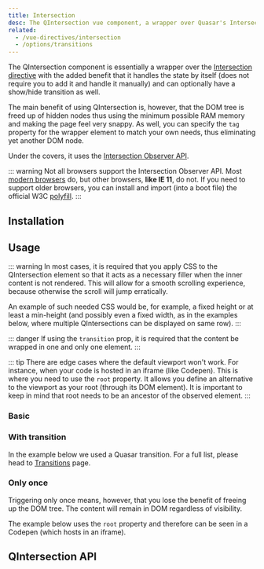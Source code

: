 ```yaml
---
title: Intersection
desc: The QIntersection vue component, a wrapper over Quasar's Intersection directive.
related:
  - /vue-directives/intersection
  - /options/transitions
---
```


The QIntersection component is essentially a wrapper over the [Intersection directive](/vue-directives/intersection) with the added benefit that it handles the state by itself (does not require you to add it and handle it manually) and can optionally have a show/hide transition as well.

The main benefit of using QIntersection is, however, that the DOM tree is freed up of hidden nodes thus using the minimum possible RAM memory and making the page feel very snappy. As well, you can specify the `tag` property for the wrapper element to match your own needs, thus eliminating yet another DOM node.

Under the covers, it uses the [Intersection Observer API](https://developer.mozilla.org/en-US/docs/Web/API/Intersection_Observer_API).

::: warning
Not all browsers support the Intersection Observer API. Most [modern browsers](https://caniuse.com/#search=intersection) do, but other browsers, **like IE 11**, do not. If you need to support older browsers, you can install and import (into a boot file) the official W3C [polyfill](https://github.com/w3c/IntersectionObserver).
:::

## Installation
<doc-installation components="QIntersection" />

## Usage

::: warning
In most cases, it is required that you apply CSS to the QIntersection element so that it acts as a necessary filler when the inner content is not rendered. This will allow for a smooth scrolling experience, because otherwise the scroll will jump erratically.

An example of such needed CSS would be, for example, a fixed height or at least a min-height (and possibly even a fixed width, as in the examples below, where multiple QIntersections can be displayed on same row).
:::

::: danger
If using the `transition` prop, it is required that the content be wrapped in one and only one element.
:::

::: tip
There are edge cases where the default viewport won't work. For instance, when your code is hosted in an iframe (like Codepen). This is where you need to use the `root` property. It allows you define an alternative to the viewport as your root (through its DOM element). It is important to keep in mind that root needs to be an ancestor of the observed element.
:::

### Basic

<doc-example title="Basic" file="QIntersection/Basic" scrollable no-edit />

### With transition

In the example below we used a Quasar transition. For a full list, please head to [Transitions](/options/transitions) page.

<doc-example title="With transition" file="QIntersection/Transition" scrollable no-edit />

<doc-example title="A list with transition" file="QIntersection/List" scrollable no-edit />

### Only once

Triggering only once means, however, that you lose the benefit of freeing up the DOM tree. The content will remain in DOM regardless of visibility.

<doc-example title="Triggering only once" file="QIntersection/Once" scrollable no-edit />

The example below uses the `root` property and therefore can be seen in a Codepen (which hosts in an iframe).

<doc-example title="Root viewport" file="QIntersection/Root" scrollable />

## QIntersection API
<doc-api file="QIntersection" />
